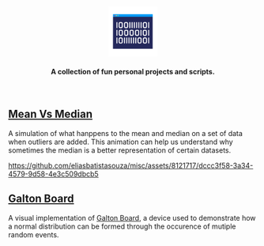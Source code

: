 <div align="center">
    <img alt="Binary Code" src="./docs/binary-code-flat.svg" width=20%/>
</div>
<h4>
<p align="center">
A collection of fun personal projects and scripts.
</p>
</h4>
</br>

## [Mean Vs Median](./mean_vs_median/)
A simulation of what hanppens to the mean and median on a set of data when outliers are added. This animation can help us understand why sometimes the median is a better representation of certain datasets.

https://github.com/eliasbatistasouza/misc/assets/8121717/dccc3f58-3a34-4579-9d58-4e3c509dbcb5

## [Galton Board](./galton_board/)
A visual implementation of [Galton Board](https://en.wikipedia.org/wiki/Galton_board), a device used to demonstrate how a normal distribution can be formed through the occurence of mutiple random events.

